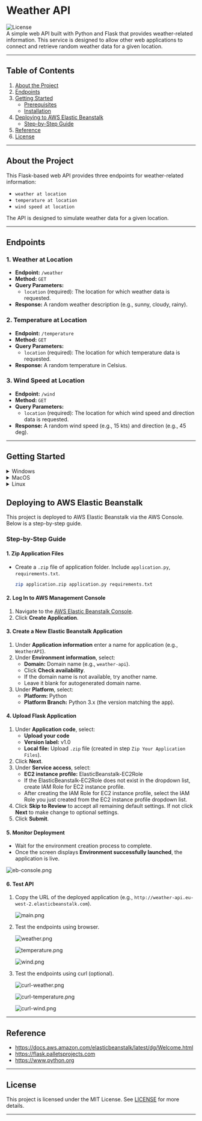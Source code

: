# Weather API

![License](https://img.shields.io/badge/license-MIT-blue.svg)  
A simple web API built with Python and Flask that provides weather-related information. This service is designed to allow other web applications to connect and retrieve random weather data for a given location.

---

## Table of Contents
1. [About the Project](#about-the-project)
2. [Endpoints](#endpoints)
3. [Getting Started](#getting-started)
    - [Prerequisites](#prerequisites)
    - [Installation](#installation)
4. [Deploying to AWS Elastic Beanstalk](#deploying-to-aws-elastic-beanstalk)
    - [Step-by-Step Guide](#step-by-step-guide)
5. [Reference](#reference)
6. [License](#license)

---

## About the Project
This Flask-based web API provides three endpoints for weather-related information:
- `weather at location`
- `temperature at location`
- `wind speed at location`

The API is designed to simulate weather data for a given location.

---

## Endpoints

### 1. Weather at Location
- **Endpoint:** `/weather`
- **Method:** `GET`
- **Query Parameters:**
  - `location` (required): The location for which weather data is requested.
- **Response:** A random weather description (e.g., sunny, cloudy, rainy).

### 2. Temperature at Location
- **Endpoint:** `/temperature`
- **Method:** `GET`
- **Query Parameters:**
  - `location` (required): The location for which temperature data is requested.
- **Response:** A random temperature in Celsius.

### 3. Wind Speed at Location
- **Endpoint:** `/wind`
- **Method:** `GET`
- **Query Parameters:**
  - `location` (required): The location for which wind speed and direction data is requested.
- **Response:** A random wind speed (e.g., 15 kts) and direction (e.g., 45 deg).

---

## Getting Started

<details>
<summary>Windows</summary>

### Prerequisites
- Python and pip installed.
- Git installed.

1. Clone the repository:
   ```cmd
   git clone https://github.com/madang804/weather-api.git
   ```
2. Navigate to the project directory:
   ```cmd
   cd weather-api
   ```
3. Create a virtual environment:
   ```cmd
   python -m venv venv
   ```
4. Activate the virtual environment:
   ```cmd
   venv\Scripts\activate
   ```
5. Install dependencies:
   ```cmd
   pip install -r requirements.txt
   ```
6. Run the Flask app:
   ```cmd
   flask --app application run
   ```
7. Open a browser and visit `http://127.0.0.1:5000` to test the API locally.
8. Deactivate the virtual environment:
   ```cmd
   deactivate
   ```
</details>

<details>
<summary>MacOS</summary>

### Prerequisites
- Python and pip installed.
- Git installed.

1. Clone the repository:
   ```bash
   git clone https://github.com/madang804/weather-api.git
   ```
2. Navigate to the project directory:
   ```bash
   cd weather-api
   ```
3. Create a virtual environment:
   ```bash
   python3 -m venv venv
   ```
4. Activate the virtual environment:
   ```bash
   source venv/bin/activate
   ```
5. Install dependencies:
   ```bash
   pip install -r requirements.txt
   ```
6. Run the Flask app:
   ```bash
   flask --app application run
   ```
7. Open a browser and visit `http://127.0.0.1:5000` to test the API locally.
8. Deactivate the virtual environment:
   ```bash
   deactivate
   ```
</details>

<details>
<summary>Linux</summary>

### Prerequisites
- Python and pip installed.
- Git installed.

1. Clone the repository:
   ```bash
   git clone https://github.com/madang804/weather-api.git
   ```
2. Navigate to the project directory:
   ```bash
   cd weather-api
   ```
3. Create a virtual environment:
   ```bash
   python3 -m venv venv
   ```
4. Activate the virtual environment:
   ```bash
   source venv/bin/activate
   ```
5. Install dependencies:
   ```bash
   pip install -r requirements.txt
   ```
6. Run the Flask app:
   ```bash
   flask --app application run
   ```
7. Open a browser and visit `http://127.0.0.1:5000` to test the API locally.
8. Deactivate the virtual environment:
   ```bash
   deactivate
   ```
</details>

## Deploying to AWS Elastic Beanstalk

This project is deployed to AWS Elastic Beanstalk via the AWS Console. Below is a step-by-step guide.

### Step-by-Step Guide

#### 1. Zip Application Files
- Create a `.zip` file of application folder. Include `application.py`, `requirements.txt`.
  ```bash
  zip application.zip application.py requirements.txt
  ```

#### 2. Log In to AWS Management Console
1. Navigate to the [AWS Elastic Beanstalk Console](https://console.aws.amazon.com/elasticbeanstalk).
2. Click **Create Application**.

#### 3. Create a New Elastic Beanstalk Application
1. Under **Application information** enter a name for application (e.g., `WeatherAPI`).
2. Under **Environment information**, select:
   - **Domain:** Domain name (e.g., `weather-api`).
   - Click **Check availability**.
   - If the domain name is not available, try another name.
   - Leave it blank for autogenerated domain name.
3. Under **Platform**, select:
   - **Platform:** Python
   - **Platform Branch:** Python 3.x (the version matching the app).

#### 4. Upload Flask Application
1. Under **Application code**, select:
   - **Upload your code**
   - **Version label:** v1.0
   - **Local file:** Upload `.zip` file (created in step `Zip Your Application Files`).
2. Click **Next**.
3. Under **Service access**, select:
   - **EC2 instance profile:** ElasticBeanstalk-EC2Role
   - If the ElasticBeanstalk-EC2Role does not exist in the dropdown list, create IAM Role for EC2 instance profile.
   - After creating the IAM Role for EC2 instance profile, select the IAM Role you just created from the EC2 instance profile dropdown list.
4. Click **Skip to Review** to accept all remaining default settings. If not click **Next** to make change to optional settings.
5. Click **Submit**.

#### 5. Monitor Deployment
- Wait for the environment creation process to complete.
- Once the screen displays **Environment successfully launched**, the application is live.

![eb-console.png](./png/eb-console.png)

#### 6. Test API
1. Copy the URL of the deployed application (e.g., `http://weather-api.eu-west-2.elasticbeanstalk.com`).

   ![main.png](./png/main.png)

2. Test the endpoints using browser.

   ![weather.png](./png/weather.png)

   ![temperature.png](./png/temperature.png)

   ![wind.png](./png/wind.png)

3. Test the endpoints using curl (optional).

   ![curl-weather.png](./png/curl-weather.png)

   ![curl-temperature.png](./png/curl-temperature.png)

   ![curl-wind.png](./png/curl-wind.png)

---

## Reference

- https://docs.aws.amazon.com/elasticbeanstalk/latest/dg/Welcome.html
- https://flask.palletsprojects.com
- https://www.python.org

---

## License
This project is licensed under the MIT License. See [LICENSE](./LICENSE) for more details.

---






